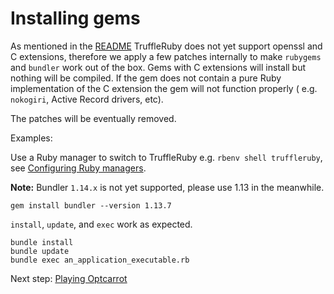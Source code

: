 # Installing gems

As mentioned in the [README](../../README.md) TruffleRuby does not yet
support openssl and C extensions, therefore we apply a few patches internally to 
make `rubygems` and `bundler` work out of the box. Gems with C extensions will
install but nothing will be compiled. If the gem does not contain a pure 
Ruby implementation of the C extension the gem will not function properly (
e.g. `nokogiri`, Active Record drivers, etc).

The patches will be eventually removed.

Examples:

Use a Ruby manager to switch to TruffleRuby e.g. `rbenv shell truffleruby`, 
see [Configuring Ruby managers](ruby-managers.md).

**Note:** Bundler `1.14.x` is not yet supported, please use 1.13 in the meanwhile.

    gem install bundler --version 1.13.7

`install`, `update`, and `exec` work as expected.

    bundle install
    bundle update
    bundle exec an_application_executable.rb

Next step: [Playing Optcarrot](optcarrot.md)

